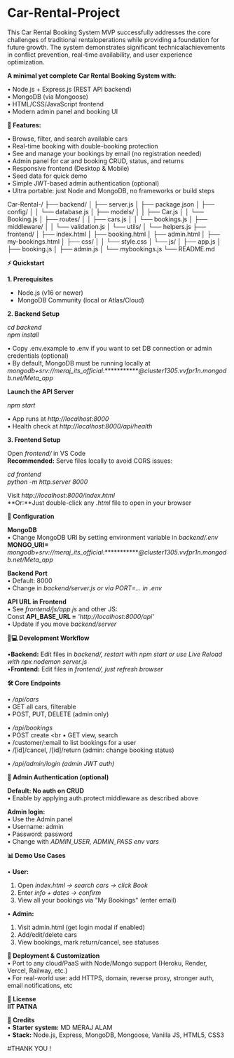 # Car-Rental-Project
This Car Rental Booking System MVP successfully addresses the core challenges of traditional rentaloperations while providing a foundation for future growth. The system demonstrates significant technicalachievements in conflict prevention, real-time availability, and user experience optimization.

**A minimal yet complete Car Rental Booking System with:**

• Node.js + Express.js (REST API backend) <br>
• MongoDB (via Mongoose) <br>
• HTML/CSS/JavaScript frontend <br>
• Modern admin panel and booking UI <br>

**🚗 Features:**

• Browse, filter, and search available cars <br>
• Real-time booking with double-booking protection <br>
• See and manage your bookings by email (no registration needed) <br>
• Admin panel for car and booking CRUD, status, and returns <br>
• Responsive frontend (Desktop & Mobile) <br>
• Seed data for quick demo <br>
• Simple JWT-based admin authentication (optional) <br>
• Ultra portable: just Node and MongoDB, no frameworks or build steps <br>

Car-Rental-/
├── backend/
│   ├── server.js
│   ├── package.json
│   ├── config/
│   │   └── database.js
│   ├── models/
│   │   ├── Car.js
│   │   └── Booking.js
│   ├── routes/
│   │   ├── cars.js
│   │   └── bookings.js
│   ├── middleware/
│   │   └── validation.js
│   └── utils/
│       └── helpers.js
├── frontend/
│   ├── index.html
│   ├── booking.html
│   ├── admin.html
│   ├── my-bookings.html
│   ├── css/
│   │   └── style.css
│   └── js/
│       ├── app.js
│       ├── booking.js
│       ├── admin.js
│       └── mybookings.js
└── README.md

**⚡️ Quickstart**

**1. Prerequisites**

- Node.js (v16 or newer) <br> 
- MongoDB Community (local or Atlas/Cloud) <br>

**2. Backend Setup**

  *cd backend* <br>
  *npm install* <br>

• Copy .env.example to .env if you want to set DB connection or admin credentials (optional) <br>
• By default, MongoDB must be running locally at *mongodb+srv://meraj_its_official:*************@cluster1305.vvfpr1n.mongodb.net/Meta_app* <br>

**Launch the API Server**

  *npm start* <br>

• App runs at *http://localhost:8000* <br>
• Health check at *http://localhost:8000/api/health* <br>

**3. Frontend Setup**

Open *frontend/* in VS Code <br>
**Recommended:** Serve files locally to avoid CORS issues:

  *cd frontend* <br>
  *python -m http.server 8000* <br>

Visit *http://localhost:8000/index.html* <br>
**Or:**Just double-click any *.html* file to open in your browser <br>

**🔧 Configuration**

**MongoDB** <br>
• Change MongoDB URI by setting environment variable in *backend/.env* <br>
    **MONGO_URI=** *mongodb+srv://meraj_its_official:*************@cluster1305.vvfpr1n.mongodb.net/Meta_app*

**Backend Port** <br>
• Default: 8000 <br>
• Change in *backend/server.js or via PORT=... in .env* <br>

**API URL in Frontend** <br>
• See *frontend/js/app.js* and other JS: <br>
  Const **API_BASE_URL =** *'http://localhost:8000/api'* <br>
• Update if you move *backend/server* <br>

**👩💻 Development Workflow**

•**Backend:** Edit files in *backend/, restart with npm start or use Live Reload with npx nodemon server.js* <br>
•**Frontend:** Edit files in *frontend/, just refresh browser* <br>

**🛠️ Core Endpoints**

• */api/cars* <br>
  • GET all cars, filterable <br> 
  • POST, PUT, DELETE (admin only) <br>

• */api/bookings* <br>
  • POST create <br
  • GET view, search <br>
  • /customer/:email to list bookings for a user <br> 
  • /[id]/cancel, /[id]/return (admin: change booking status) <br>

• */api/admin/login (admin JWT auth)* <br>

**👮 Admin Authentication (optional)**

**Default: No auth on CRUD** <br>
  • Enable by applying auth.protect middleware as described above <br>

**Admin login:** <br> 
  • Use the Admin panel <br> 
  • Username: admin <br> 
  • Password: password <br> 
  • Change with *ADMIN_USER, ADMIN_PASS env vars* <br>

**📊 Demo Use Cases**

• **User:** <br>
  1. Open *index.html → search cars → click Book* <br>
  2. Enter *info + dates → confirm* <br> 
  3. View all your bookings via "My Bookings" (enter email) <br> 

• **Admin:** <br> 
  1. Visit admin.html (get login modal if enabled) <br> 
  2. Add/edit/delete cars <br> 
  3. View bookings, mark return/cancel, see statuses <br> 

**🚀 Deployment & Customization** <br> 
  • Port to any cloud/PaaS with Node/Mongo support (Heroku, Render, Vercel, Railway, etc.) <br> 
  • For real-world use: add HTTPS, domain, reverse proxy, stronger auth, email notifications, etc <br>

**📝 License** <br>
  **IIT PATNA** <br>

**🙏 Credits** <br>
• **Starter system:** MD MERAJ ALAM <br> 
• **Stack:** Node.js, Express, MongoDB, Mongoose, Vanilla JS, HTML5, CSS3 <br> 

#THANK YOU !



  





